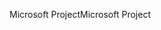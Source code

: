 <span data-ttu-id="b7de2-101">Microsoft Project</span><span class="sxs-lookup"><span data-stu-id="b7de2-101">Microsoft Project</span></span>
